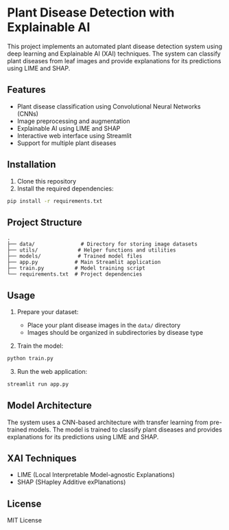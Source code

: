 # Plant Disease Detection with Explainable AI

This project implements an automated plant disease detection system using deep learning and Explainable AI (XAI) techniques. The system can classify plant diseases from leaf images and provide explanations for its predictions using LIME and SHAP.

## Features

- Plant disease classification using Convolutional Neural Networks (CNNs)
- Image preprocessing and augmentation
- Explainable AI using LIME and SHAP
- Interactive web interface using Streamlit
- Support for multiple plant diseases

## Installation

1. Clone this repository
2. Install the required dependencies:
```bash
pip install -r requirements.txt
```

## Project Structure

```
.
├── data/               # Directory for storing image datasets
├── utils/             # Helper functions and utilities
├── models/            # Trained model files
├── app.py            # Main Streamlit application
├── train.py          # Model training script
└── requirements.txt  # Project dependencies
```

## Usage

1. Prepare your dataset:
   - Place your plant disease images in the `data/` directory
   - Images should be organized in subdirectories by disease type

2. Train the model:
```bash
python train.py
```

3. Run the web application:
```bash
streamlit run app.py
```

## Model Architecture

The system uses a CNN-based architecture with transfer learning from pre-trained models. The model is trained to classify plant diseases and provides explanations for its predictions using LIME and SHAP.

## XAI Techniques

- LIME (Local Interpretable Model-agnostic Explanations)
- SHAP (SHapley Additive exPlanations)

## License

MIT License 